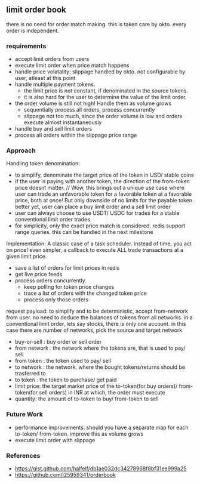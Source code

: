 ## limit order book
there is no need for order match making. this is taken care by okto. every order is independent.

### requirements
- accept limit orders from users
- execute limit order when price match happens
- handle price volatality: slippage handled by okto. not configurable by user, atleast at this point
- handle multiple payment tokens. 
    - the limit price is not constant, if denominated in the source tokens.
    - it is also hard for the user to determine the value of the limit order.
- the order volume is still not high! Handle them as volume grows
    - sequentially process all orders, process concurrently
    - slippage not too much, since the order volume is low and orders execute almost instantaneously
- handle buy and sell limit orders
- process all orders within the slippage price range

### Approach
Handling token denomination:
- to simplify, denominate the target price of the token in USD/ stable coins
- if the user is paying with another token, the direction of the from-token price doesnt matter. 
// Wow, this brings out a unique use case where user can trade an unfavorable token for a favorable token at a favorable price, both at once! But only downside of no limits for the payable token. better yet, user can place a buy limit order and a sell limit order
- user can always choose to use USDT/ USDC for trades for a stable conventional limit order trades
- for simplicity, only the exact price match is considered. redis support range queries. this can be handled in the next milestone

Implementation: A classic case of a task scheduler. instead of time, you act on price! even simpler, a callback to execute ALL trade transactions at a given limit price.
- save a list of orders for limit prices in redis
- get live price feeds
- process orders concurrently. 
  - keep polling for token price changes
  - trace a list of orders with the changed token price
  - process only those orders

request payload:
to simplify and to be deterministic, accept from-network from user. no need to deduce the balances of tokens from all networks.
in a conventional limit order, lets say stocks, there is only one account. in this case there are number of networks, pick the source and target network

- buy-or-sell : buy order or sell order
- from network : the network where the tokens are, that is used to pay/ sell
- from token : the token used to pay/ sell
- to network : the network, where the bought tokens/returns should be trasferred to
- to token : the token to purchase/ get paid
- limit price: the target market price of the to-token(for buy orders)/ from-token(for sell orders) in INR at which, the order must execute
- quantity: the amount of to-token to buy/ from-token to sell

### Future Work
- performance improvements: should you have a separate map for each to-token/ from-token. improve this as volume grows
- execute limit order with slippage

### References
- https://gist.github.com/halfelf/db1ae032dc34278968f8bf31ee999a25
- https://github.com/i25959341/orderbook